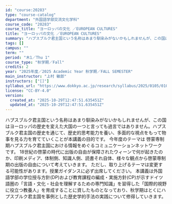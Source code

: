 ```yaml
---
id: "course:20283"
type: "course-catalog"
department: "外国語学部交流文化学科"
course_code: "20283"
course_title: "ヨーロッパの文化 ／EUROPEAN CULTURES"
title: "ヨーロッパの文化 ／EUROPEAN CULTURES"
summary: "ハプスブルク君主国という名称はあまり馴染みがないかもしれませんが、この国はヨーロッパの歴史を変えた大国の一つと言っても過言ではありません。ハプスブルク君主国の歴史を通じて、歴史的思考能力を養い、多面的な視点をもって物事を見る力を育てていくこ…"
tags: []
campus: ""
term: ""
period: "木1／Thu 1"
course_type: "秋学期／Fall"
credits: 2
year: "2025年度／2025 Academic Year 秋学期／FALL SEMESTER"
main_instructor: "上村 敏郎"
instructors: ["[]"]
syllabus_url: "https://www.dokkyo.ac.jp/research/syllabus/2025/0105/0105_20283_ja_JP.html"
license: "CC-BY-4.0"
version:
  created_at: "2025-10-29T12:47:51.635451Z"
  updated_at: "2025-10-29T12:47:51.635451Z"
---
```

ハプスブルク君主国という名称はあまり馴染みがないかもしれませんが、この国はヨーロッパの歴史を変えた大国の一つと言っても過言ではありません。ハプスブルク君主国の歴史を通じて、歴史的思考能力を養い、多面的な視点をもって物事を見る力を育てていくことが本講義の目的です。 今年度のテーマは 啓蒙専制期ハプスブルク君主国における情報をめぐるコミュニケーションネットワーク です。 18世紀の啓蒙の時代に出版の自由が保障されたウィーンで何が起きたのか、印刷メディア、体制側、知識人側、読書それ自体、様々な観点から啓蒙専制期の出版の自由について考えていきます。 ただし、取り上げるテーマは変更する可能性があります。授業ガイダンスに必ず出席してください。 本講義は外国語学部の学位授与方針(DP)および教育課程の編成・実施方針(CP)が示すドイツ語圏の「言語・文化・社会を理解するための専門知識」を習得した「国際的視野に役立つ教養人」を育成することに資したものとなっており、秋学期はとくにハプスブルク君主国を事例とした歴史学的手法の実践について修得していきます。

